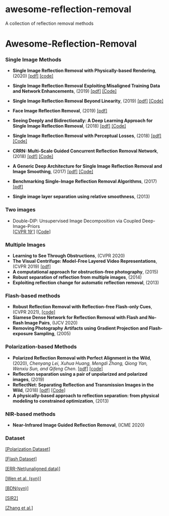 # awesome-reflection-removal
A collection of reflection removal methods

# Awesome-Reflection-Removal

### Single Image Methods

* __Single Image Reflection Removal with Physically-based Rendering__, (2020) [[pdf]](https://arxiv.org/abs/1904.11934) [[code]](https://github.com/sookim813/Reflection_removal_rendering)

* __Single Image Reflection Removal Exploiting Misaligned Training Data and Network Enhancements__, (2019)
  [[pdf]](https://arxiv.org/abs/1904.00637) [[Code]](https://github.com/Vandermode/ERRNet) 

* __Single Image Reflection Removal Beyond Linearity__, (2019)
  [[pdf]](http://openaccess.thecvf.com/content_CVPR_2019/papers/Wen_Single_Image_Reflection_Removal_Beyond_Linearity_CVPR_2019_paper.pdf) [[Code]](https://github.com/csqiangwen/Single-Image-Reflection-Removal-Beyond-Linearity)
  
* __Face Image Reflection Removal__, (2019)
[[pdf]](https://arxiv.org/pdf/1903.00865.pdf) 
  
* __Seeing Deeply and Bidirectionally: A Deep Learning Approach for Single Image Reflection Removal__, (2018)
 [[pdf]](http://openaccess.thecvf.com/content_ECCV_2018/papers/Jie_Yang_Seeing_Deeply_and_ECCV_2018_paper.pdf) [[Code]](https://github.com/yangj1e/bdn-refremv) 
 

* __Single Image Reflection Removal with Perceptual Losses__, (2018)
 [[pdf]](https://arxiv.org/abs/1806.05376) [[Code]](https://github.com/ceciliavision/perceptual-reflection-removal)
 
* __CRRN: Multi-Scale Guided Concurrent Reflection Removal Network__, (2018)
 [[pdf]](http://openaccess.thecvf.com/content_cvpr_2018/papers/Wan_CRRN_Multi-Scale_Guided_CVPR_2018_paper.pdf) [[Code]](https://github.com/wanrenjie/CoRRN)
 
* __A Generic Deep Architecture for Single Image Reflection Removal and Image Smoothing__, (2017)
[[pdf]](https://arxiv.org/abs/1708.03474) [[Code]](https://github.com/fqnchina/CEILNet)

* __Benchmarking Single-Image Reflection Removal Algorithms__, (2017)
[[pdf]](http://openaccess.thecvf.com/content_ICCV_2017/papers/Wan_Benchmarking_Single-Image_Reflection_ICCV_2017_paper.pdf) 

* __Single image layer separation using relative smoothness__, (2013)

### Two images 

* Double-DIP: Unsupervised Image Decomposition via Coupled Deep-Image-Priors <br>
[[CVPR 19']](http://www.wisdom.weizmann.ac.il/~vision/DoubleDIP/resources/DoubleDIP.pdf)  [[Code]](https://github.com/yossigandelsman/DoubleDIP)




### Multiple Images 
* __Learning to See Through Obstructions__, (CVPR 2020)
* __The Visual Centrifuge: Model-Free Layered Video Representations__, (CVPR 2019) [[pdf]](https://arxiv.org/pdf/1812.01461.pdf)
* __A computational approach for obstruction-free photography__, (2015)
* __Robust separation of reflection from multiple images__, (2014) 
* __Exploiting reflection change for automatic reflection removal__, (2013)

### Flash-based methods
* __Robust Reflection Removal with Reflection-free Flash-only Cues__, (CVPR 2021), [[code]](https://github.com/ChenyangLEI/flash-reflection-removal)
* __Siamese Dense Network for Reflection Removal with Flash and No-flash Image Pairs__, (IJCV 2020)
* __Removing Photography Artifacts using Gradient Projection and Flash-exposure Sampling__, (2005)



### Polarization-based Methods
* __Polarized Reflection Removal with Perfect Alignment in the Wild__, (2020), _Chenyang Lei, Xuhua Huang, Mengdi Zhang, Qiong Yan, Wenxiu Sun, and Qifeng Chen_. [[pdf]](https://cqf.io/papers/Polarized_Reflection_Removal_CVPR2020.pdf) [[code]](https://github.com/ChenyangLEI/polarization-reflection-removal)
* __Reflection separation using a pair of unpolarized and polarized images__, (2019)
* __ReflectNet: Separating Reflection and Transmission Images in the Wild__, (2018)
[[pdf]](https://research.nvidia.com/sites/default/files/pubs/2018-09_Separating-Reflection-and/reflection_removal_eccv18.pdf) [[Code]](https://github.com/NVlabs/ReflectNet) 
* __A physically-based approach to reflection separation: from physical modeling to constrained optimization__, (2013)

### NIR-based methods
* __Near-Infrared Image Guided Reflection Removal__, (ICME 2020)



### Dataset
[[Polarization Dataset]](https://github.com/ChenyangLEI/polarization-reflection-removal)

[[Flash Dataset]](https://github.com/ChenyangLEI/flash-reflection-removal)

[[ERR-Net(unaligned data)]](https://onedrive.live.com/?cid=6234bd5af87e5da7&id=6234BD5AF87E5DA7%211017&authkey=%21APdbQ%5Fb1zFUiV8w)

 [[Wen et al. (syn)]](https://github.com/csqiangwen/Single-Image-Reflection-Removal-Beyond-Linearity#reflection-removal)
 
 [[BDN(syn)]](https://github.com/yangj1e/bdn-refremv#datasets)
 
 [[SIR2]](http://rose1.ntu.edu.sg/Datasets/sir2Benchmark.asp)

 [[Zhang et al.]](https://drive.google.com/drive/folders/1NYGL3wQ2pRkwfLMcV2zxXDV8JRSoVxwA)
 
